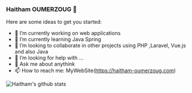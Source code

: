 ### Haitham OUMERZOUG 👋


Here are some ideas to get you started:

- 🔭 I’m currently working on web applications
- 🌱 I’m currently learning Java Spring
- 👯 I’m looking to collaborate in other projects using PHP ,Laravel, Vue.js and also Java
- 🤔 I’m looking for help with ...
- 💬 Ask me about anythink
- 📫 How to reach me: MyWebSite(https://haitham-oumerzoug.com)

![Haitham's github stats](https://github-readme-stats.vercel.app/api?username=HaithamOumerzoug)

